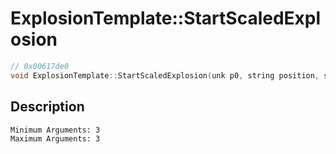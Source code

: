 # ExplosionTemplate::StartScaledExplosion
```c
// 0x00617de0
void ExplosionTemplate::StartScaledExplosion(unk p0, string position, string scale)
```
## Description
```
Minimum Arguments: 3
Maximum Arguments: 3
```
